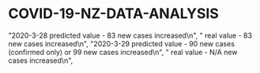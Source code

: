 # COVID-19-NZ-DATA-ANALYSIS

"2020-3-28 predicted value - 83 new cases increased\n",
"          real value      - 83 new cases increased\n",
"2020-3-29 predicted value - 90 new cases (confirmed only) or 99 new cases increased\n",
"          real value      - N/A new cases increased\n",
